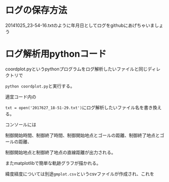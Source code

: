 # ログの保存方法

20141025_23-54-16.txtのように年月日としてログをgithubにあげちゃいましょう

# ログ解析用pythonコード

coordplot.pyというpythonプログラムをログ解析したいファイルと同じディレクトリで

`python coordplot.py`と実行する。

適宜コード内の

`txt = open('2017627_18-51-29.txt')`にログ解析したいファイル名を書き換える。

コンソールには

制御開始時間、制御終了時間、制御開始地点とゴールの距離、制御終了地点とゴールの距離、

制御開始地点と制御終了地点の直線距離が出力される。

またmatplotlibで簡単な軌跡グラフが描かれる。

緯度経度については別途`gmplot.csv`というcsvファイルが作成され、これを


